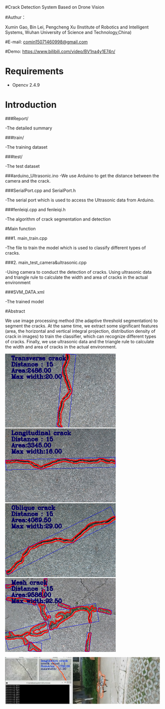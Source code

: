 #Crack Detection System Based on Drone Vision

#Authur：

Xumin Gao, Bin Lei, Pengcheng Xu (Institute of Robotics and Intelligent Systems, Wuhan University of Science and Technology,China)


#E-mail: comin15071460998@gmail.com

#Demo: https://www.bilibili.com/video/BV1na4y1E74n/

# Requirements

- Opencv 2.4.9




# Introduction

###Report/

-The detailed summary

###train/

-The training dataset

###test/

-The test dataset



###arduino_Ultrasonic.ino
-We use Arduino to get the distance between the camera and the crack.

###SerialPort.cpp and SerialPort.h

-The serial port which is used to access the Ultrasonic data from Arduino.


###fenleiqi.cpp and fenleiqi.h

-The algorithm of crack segmentation and detection 



#Main function

###1. main_train.cpp

-The file to train the model which is used to classify different types of cracks.


###2. main_test_camera&ultrasonic.cpp

-Using camera to conduct the detection of cracks. Using ultrasonic data and triangle rule to calculate the width and area of cracks in the actual environment

###SVM_DATA.xml

-The trained model


#Abstract

We use image processing method (the adaptive threshold segmentation) to segment the cracks. At the same time, we extract some significant features (area, the horizontal and vertical integral projection, distribution density   of crack in images) to train the classifier, which can recognize different types of cracks. Finally, we use ultrasonic data and the triangle rule to calculate the width and area of cracks in the actual environment.

![Image text](https://github.com/XuminGaoGithub/Crack-Detection-System-Based-on-Drone-Vision/blob/main/Report/1.png)
![Image text](https://github.com/XuminGaoGithub/Crack-Detection-System-Based-on-Drone-Vision/blob/main/Report/2.png)
![Image text](https://github.com/XuminGaoGithub/Crack-Detection-System-Based-on-Drone-Vision/blob/main/Report/3.png)
![Image text](https://github.com/XuminGaoGithub/Crack-Detection-System-Based-on-Drone-Vision/blob/main/Report/4.png)

![Image text](https://github.com/XuminGaoGithub/Crack-Detection-System-Based-on-Drone-Vision/blob/main/1.png)


